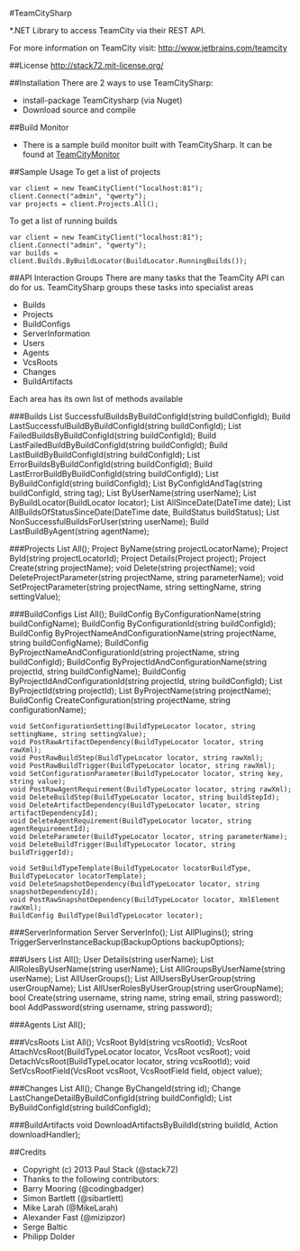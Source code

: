 #TeamCitySharp

*.NET Library to access TeamCity via their REST API.

For more information on TeamCity visit:
http://www.jetbrains.com/teamcity

##License 
http://stack72.mit-license.org/

##Installation
There are 2 ways to use TeamCitySharp:

* install-package TeamCitysharp (via Nuget)
* Download source and compile

##Build Monitor
* There is a sample build monitor built with TeamCitySharp. It can be found at [TeamCityMonitor](https://github.com/stack72/TeamCityMonitor)

##Sample Usage
To get a list of projects

    var client = new TeamCityClient("localhost:81");
    client.Connect("admin", "qwerty");
    var projects = client.Projects.All();


To get a list of running builds

    var client = new TeamCityClient("localhost:81");
    client.Connect("admin", "qwerty");
    var builds = client.Builds.ByBuildLocator(BuildLocator.RunningBuilds());
    
##API Interaction Groups
There are many tasks that the TeamCity API can do for us. TeamCitySharp groups these tasks into specialist areas

* Builds
* Projects
* BuildConfigs
* ServerInformation
* Users
* Agents
* VcsRoots
* Changes
* BuildArtifacts

Each area has its own list of methods available

###Builds
    List<Build> SuccessfulBuildsByBuildConfigId(string buildConfigId);
	Build LastSuccessfulBuildByBuildConfigId(string buildConfigId);
	List<Build> FailedBuildsByBuildConfigId(string buildConfigId);
	Build LastFailedBuildByBuildConfigId(string buildConfigId);
	Build LastBuildByBuildConfigId(string buildConfigId);
	List<Build> ErrorBuildsByBuildConfigId(string buildConfigId);
	Build LastErrorBuildByBuildConfigId(string buildConfigId);
	List<Build> ByBuildConfigId(string buildConfigId);
	List<Build> ByConfigIdAndTag(string buildConfigId, string tag);
	List<Build> ByUserName(string userName);
	List<Build> ByBuildLocator(BuildLocator locator);
	List<Build> AllSinceDate(DateTime date);
	List<Build> AllBuildsOfStatusSinceDate(DateTime date, BuildStatus buildStatus);
	List<Build> NonSuccessfulBuildsForUser(string userName);
	Build LastBuildByAgent(string agentName);

###Projects
	List<Project> All();
	Project ByName(string projectLocatorName);
	Project ById(string projectLocatorId);
	Project Details(Project project);
	Project Create(string projectName);
	void Delete(string projectName);
	void DeleteProjectParameter(string projectName, string parameterName);
	void SetProjectParameter(string projectName, string settingName, string settingValue);

###BuildConfigs
	List<BuildConfig> All();
	BuildConfig ByConfigurationName(string buildConfigName);
	BuildConfig ByConfigurationId(string buildConfigId);
	BuildConfig ByProjectNameAndConfigurationName(string projectName, string buildConfigName);
	BuildConfig ByProjectNameAndConfigurationId(string projectName, string buildConfigId);
	BuildConfig ByProjectIdAndConfigurationName(string projectId, string buildConfigName);
	BuildConfig ByProjectIdAndConfigurationId(string projectId, string buildConfigId);
	List<BuildConfig> ByProjectId(string projectId);
	List<BuildConfig> ByProjectName(string projectName);
	BuildConfig CreateConfiguration(string projectName, string configurationName);

	void SetConfigurationSetting(BuildTypeLocator locator, string settingName, string settingValue);
	void PostRawArtifactDependency(BuildTypeLocator locator, string rawXml);
	void PostRawBuildStep(BuildTypeLocator locator, string rawXml);
	void PostRawBuildTrigger(BuildTypeLocator locator, string rawXml);
	void SetConfigurationParameter(BuildTypeLocator locator, string key, string value);
	void PostRawAgentRequirement(BuildTypeLocator locator, string rawXml);
	void DeleteBuildStep(BuildTypeLocator locator, string buildStepId);
	void DeleteArtifactDependency(BuildTypeLocator locator, string artifactDependencyId);
	void DeleteAgentRequirement(BuildTypeLocator locator, string agentRequirementId);
	void DeleteParameter(BuildTypeLocator locator, string parameterName);
	void DeleteBuildTrigger(BuildTypeLocator locator, string buildTriggerId);

	void SetBuildTypeTemplate(BuildTypeLocator locatorBuildType, BuildTypeLocator locatorTemplate);
	void DeleteSnapshotDependency(BuildTypeLocator locator, string snapshotDependencyId);
	void PostRawSnapshotDependency(BuildTypeLocator locator, XmlElement rawXml);
	BuildConfig BuildType(BuildTypeLocator locator);

###ServerInformation
    Server ServerInfo();
    List<Plugin> AllPlugins();
    string TriggerServerInstanceBackup(BackupOptions backupOptions);

###Users
    List<User> All();
    User Details(string userName);
    List<Role> AllRolesByUserName(string userName);
    List<Group> AllGroupsByUserName(string userName);
    List<Group> AllUserGroups();
    List<User> AllUsersByUserGroup(string userGroupName);
    List<Role> AllUserRolesByUserGroup(string userGroupName);
    bool Create(string username, string name, string email, string password);
    bool AddPassword(string username, string password);

###Agents
    List<Agent> All();

###VcsRoots
    List<VcsRoot> All();
    VcsRoot ById(string vcsRootId);
    VcsRoot AttachVcsRoot(BuildTypeLocator locator, VcsRoot vcsRoot);
    void DetachVcsRoot(BuildTypeLocator locator, string vcsRootId);
    void SetVcsRootField(VcsRoot vcsRoot, VcsRootField field, object value);

###Changes
    List<Change> All();
    Change ByChangeId(string id);
    Change LastChangeDetailByBuildConfigId(string buildConfigId);
    List<Change> ByBuildConfigId(string buildConfigId);

###BuildArtifacts
    void DownloadArtifactsByBuildId(string buildId, Action<string> downloadHandler);

##Credits

* Copyright (c) 2013 Paul Stack (@stack72)
* Thanks to the following contributors:
* Barry Mooring (@codingbadger)
* Simon Bartlett (@sibartlett)
* Mike Larah (@MikeLarah)
* Alexander Fast (@mizipzor)
* Serge Baltic
* Philipp Dolder

